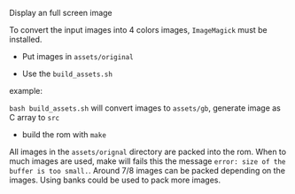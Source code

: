 Display an full screen image

To convert the input images into 4 colors images, `ImageMagick` must be installed.

* Put images in `assets/original`

* Use the `build_assets.sh`

example:

`bash build_assets.sh` will convert images to `assets/gb`, generate image as C array to `src`

* build the rom with `make`


All images in the `assets/orignal` directory are packed into the rom. When to much images are used, make will fails this the message `error: size of the buffer is too small.`. 
Around 7/8 images can be packed depending on the images. Using banks could be used to pack more images. 